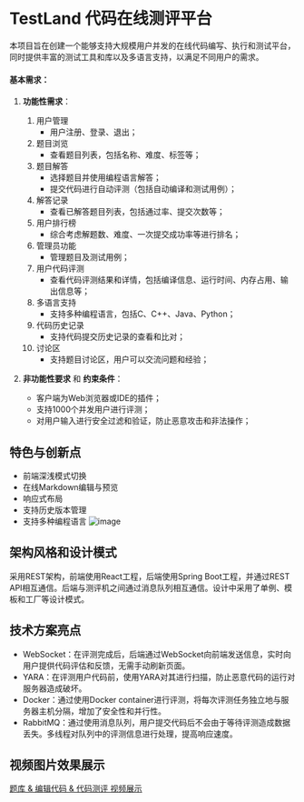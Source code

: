 # TestLand 代码在线测评平台
本项目旨在创建一个能够支持大规模用户并发的在线代码编写、执行和测试平台，同时提供丰富的测试工具和库以及多语言支持，以满足不同用户的需求。

#### 基本需求：
1. **功能性需求**：
    1. 用户管理
        - 用户注册、登录、退出；
    2. 题目浏览
        - 查看题目列表，包括名称、难度、标签等；
    3. 题目解答
        - 选择题目并使用编程语言解答；
        - 提交代码进行自动评测（包括自动编译和测试用例）；
    4. 解答记录
        - 查看已解答题目列表，包括通过率、提交次数等；
    5. 用户排行榜
        - 综合考虑解题数、难度、一次提交成功率等进行排名；
    6. 管理员功能
        - 管理题目及测试用例；
    7. 用户代码评测
        - 查看代码评测结果和详情，包括编译信息、运行时间、内存占用、输出信息等；
    8. 多语言支持
        - 支持多种编程语言，包括C、C++、Java、Python；
    9. 代码历史记录
        - 支持代码提交历史记录的查看和比对；
    10. 讨论区
        - 支持题目讨论区，用户可以交流问题和经验；

2. **非功能性要求** 和 **约束条件**：
   - 客户端为Web浏览器或IDE的插件；
   - 支持1000个并发用户进行评测；
   - 对用户输入进行安全过滤和验证，防止恶意攻击和非法操作；

## 特色与创新点
- 前端深浅模式切换
- 在线Markdown编辑与预览
- 响应式布局
- 支持历史版本管理
- 支持多种编程语言
![image](https://github.com/Uric369/TestLand_frontend/assets/96730554/429f2241-b412-4711-bcd1-e5a47cc4dda1)


## 架构风格和设计模式

采用REST架构，前端使用React工程，后端使用Spring Boot工程，并通过REST API相互通信。后端与测评机之间通过消息队列相互通信。设计中采用了单例、模板和工厂等设计模式。

## 技术方案亮点

- WebSocket：在评测完成后，后端通过WebSocket向前端发送信息，实时向用户提供代码评估和反馈，无需手动刷新页面。
- YARA：在评测用户代码前，使用YARA对其进行扫描，防止恶意代码的运行对服务器造成破坏。
- Docker：通过使用Docker container进行评测，将每次评测任务独立地与服务器主机分隔，增加了安全性和并行性。
- RabbitMQ：通过使用消息队列，用户提交代码后不会由于等待评测造成数据丢失。多线程对队列中的评测信息进行处理，提高响应速度。

## 视频图片效果展示

[题库 & 编辑代码 & 代码测评 视频展示](https://github.com/Uric369/TestLand_frontend/blob/62e9e192386a7f1db9bf1ff1bd50fa46c33a8185/video%26image/testland.mp4)

